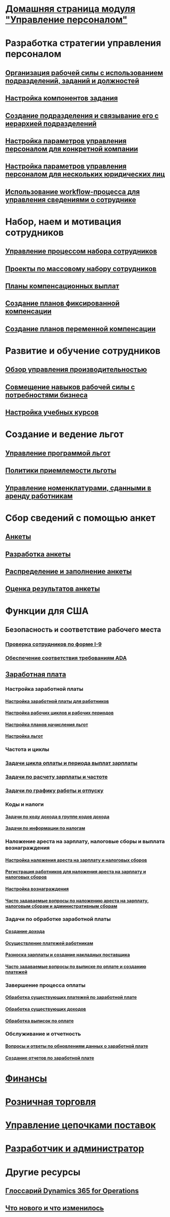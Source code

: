 # [Домашняя страница модуля "Управление персоналом"](index.md)
# Разработка стратегии управления персоналом
## [Организация рабочей силы с использованием подразделений, заданий и должностей](departments-jobs-positions.md)
## [Настройка компонентов задания](create-job.md)
## [Создание подразделения и связывание его с иерархией подразделений](create-department-add-department-hierarchy.md)
## [Настройка параметров управления персоналом для конкретной компании](set-up-company-specific-hr-parameters.md)
## [Настройка параметров управления персоналом для нескольких юридических лиц](set-up-hr-parameters-across-legal-entities.md)
## [Использование workflow-процесса для управления сведениями о сотруднике](workflow-manage-employee-information.md)
# Набор, наем и мотивация сотрудников
## [Управление процессом набора сотрудников](manage-recruiting-process.md)
## [Проекты по массовому набору сотрудников](mass-hire-projects.md)
## [Планы компенсационных выплат](compensation-plans.md)
## [Создание планов фиксированной компенсации](create-fixed-compensation-plans.md)
## [Создание планов переменной компенсации](create-variable-compensation-plans.md)
# Развитие и обучение сотрудников
## [Обзор управления производительностью](performance-management-overview.md)
## [Совмещение навыков рабочей силы с потребностями бизнеса](skills.md)
## [Настройка учебных курсов](courses.md)
# Создание и ведение льгот
## [Управление программой льгот](manage-benefit-program.md)
## [Политики приемлемости льготы](benefit-eligibility-policies.md)
## [Управление номенклатурами, сданными в аренду работникам](loan-items.md)
# Сбор сведений с помощью анкет
## [Анкеты](questionnaires.md)
## [Разработка анкеты](design-questionnaires.md)
## [Распределение и заполнение анкеты](distribute-questionnaires.md)
## [Оценка результатов анкеты](evaluate-questionnaire-results.md)
# Функции для США
## Безопасность и соответствие рабочего места
### [Проверка сотрудников по форме I-9](localizations/noam-usa-form-i-9-verification.md)
### [Обеспечение соответствия требованиям ADA](localizations/noam-usa-comply-ada.md)
## [Заработная плата](localizations/noam-usa-payroll.md)
### Настройка заработной платы
#### [Настройка заработной платы для работников](localizations/noam-usa-worker-position-payroll-tasks.md)
#### [Настройка рабочих циклов и рабочих периодов](localizations/noam-usa-work-cycle-work-period-tasks.md)
#### [Настройка планов начисления льгот](localizations/noam-usa-benefit-accrual-plan-tasks.md)
#### [Настройка льгот](localizations/noam-usa-benefit-set-up-tasks.md)
### Частота и циклы
### [Задачи цикла оплаты и периода выплат зарплаты](localizations/noam-usa-pay-cycle-pay-period-tasks-sample.md)
### [Задачи по расчету зарплаты и частоте](localizations/noam-usa-payroll-calculation-frequencies-tasks.md)
### [Задачи по графику работы и отпуску](localizations/noam-usa-work-schedule-leave-tasks.md)
### Коды и налоги
#### [Задачи по коду дохода в группе кодов дохода](localizations/noam-usa-earning-code-group-tasks.md)
#### [Задачи по информации по налогам](localizations/noam-usa-tax-information-tasks.md)
### Наложение ареста на зарплату, налоговые сборы и выплата вознаграждения
#### [Настройка наложения ареста на зарплату и налоговых сборов](localizations/noam-usa-garnishment-tax-levy-set-up-tasks.md)
#### [Регистрация работников для наложения ареста на зарплату и налоговых сборов](localizations/noam-usa-garnishment-tax-levy-enrollment-tasks.md)
#### [Настройка вознаграждения](localizations/noam-usa-premium-earning-setup-tasks.md)
#### [Часто задаваемые вопросы по наложению ареста на зарплату, налоговым сборам и административным сборам](localizations/noam-usa-garnishment-tax-levy-administrative-fees.md)
### Задачи по обработке заработной платы
#### [Создание дохода](localizations/noam-usa-earnings-generation-process.md)
#### [Осуществление платежей работникам](localizations/noam-usa-issue-worker-payments.md)
#### [Разноска зарплаты и создание накладных поставщика](localizations/noam-usa-post-payroll-generate-vendor-invoices.md)
#### [Часто задаваемые вопросы по выписке по оплате и созданию платежей](localizations/noam-usa-pay-statements-payment-generation-process.md)
### Завершение процесса оплаты
#### [Обработка существующих платежей по заработной плате](localizations/noam-usa-existing-payroll-payments.md)
#### [Обработка существующих доходов](localizations/noam-usa-existing-earnings.md)
#### [Обработка выписок по оплате](localizations/noam-usa-pay-statements.md)
### Обслуживание и отчетность
#### [Вопросы и ответы по обновлениям данных о заработной плате](localizations/noam-usa-payroll-data-updates.md)
#### [Создание отчетов по заработной плате](localizations/noam-usa-generate-payroll-reports.md)

# [Финансы](/dynamics365/unified-operations/financials/index)

# [Розничная торговля](/dynamics365/unified-operations/retail/index)

# [Управление цепочками поставок](/dynamics365/unified-operations/supply-chain/index)

# [Разработчик и администратор](/dynamics365/unified-operations/dev-itpro/index)

# Другие ресурсы
## [Глоссарий Dynamics 365 for Operations](/dynamics365/unified-operations/get-started/glossary?toc=/dynamics365/unified-operations/talent/toc.json)
## [Что нового и что изменилось](/dynamics365/unified-operations/dev-itpro/get-started/whats-new-changed?toc=/dynamics365/unified-operations/talent/toc.json)

